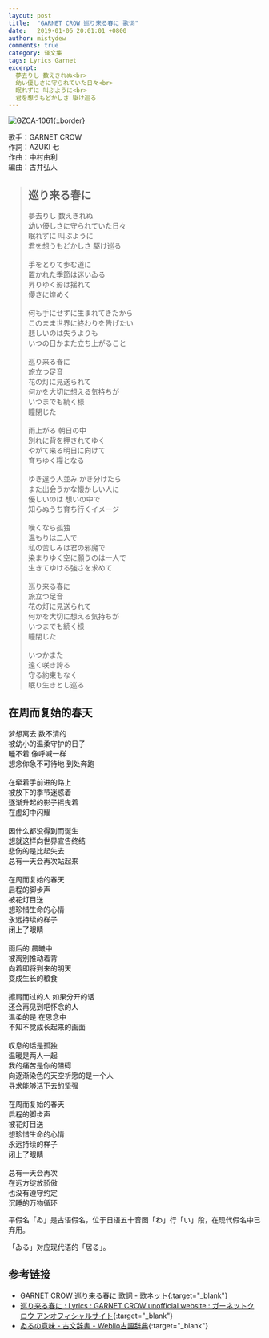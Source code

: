 ```yaml
---
layout: post
title:  "GARNET CROW 巡り来る春に 歌词"
date:   2019-01-06 20:01:01 +0800
author: mistydew
comments: true
category: 译文集
tags: Lyrics Garnet
excerpt:
  夢去りし 数えきれぬ<br>
  幼い優しさに守られていた日々<br>
  眠れずに 叫ぶように<br>
  君を想うもどかしさ 駆け巡る
---
```

![GZCA-1061](https://ganekuro.github.io/images/discography/album/GZCA-1061.jpg){:.border}

歌手：GARNET CROW<br>
作詞：AZUKI 七<br>
作曲：中村由利<br>
編曲：古井弘人

<blockquote class="original">
  <h2>巡り来る春に</h2>
  <p>
    夢去りし 数えきれぬ<br>
    幼い優しさに守られていた日々<br>
    眠れずに 叫ぶように<br>
    君を想うもどかしさ 駆け巡る<br>
    <br>
    手をとりて歩む道に<br>
    置かれた季節は迷いゐる<br>
    昇りゆく影は揺れて<br>
    儚さに煌めく<br>
    <br>
    何も手にせずに生まれてきたから<br>
    このまま世界に終わりを告げたい<br>
    悲しいのは失うよりも<br>
    いつの日かまた立ち上がること<br>
    <br>
    巡り来る春に<br>
    旅立つ足音<br>
    花の灯に見送られて<br>
    何かを大切に想える気持ちが<br>
    いつまでも続く様<br>
    瞳閉じた<br>
    <br>
    雨上がる 朝日の中<br>
    別れに背を押されてゆく<br>
    やがて来る明日に向けて<br>
    育ちゆく糧となる<br>
    <br>
    ゆき違う人並み かき分けたら<br>
    また出会うかな懐かしい人に<br>
    優しいのは 想いの中で<br>
    知らぬうち育ち行くイメージ<br>
    <br>
    嘆くなら孤独<br>
    温もりは二人で<br>
    私の苦しみは君の邪魔で<br>
    染まりゆく空に願うのは一人で<br>
    生きてゆける強さを求めて<br>
    <br>
    巡り来る春に<br>
    旅立つ足音<br>
    花の灯に見送られて<br>
    何かを大切に想える気持ちが<br>
    いつまでも続く様<br>
    瞳閉じた<br>
    <br>
    いつかまた<br>
    遠く咲き誇る<br>
    守る約束もなく<br>
    眠り生きとし巡る
  </p>
</blockquote>

<div class="translation">
  <h2>在周而复始的春天</h2>
  <p>
    梦想离去 数不清的<br>
    被幼小的温柔守护的日子<br>
    睡不着 像呼喊一样<br>
    想念你急不可待地 到处奔跑<br>
    <br>
    在牵着手前进的路上<br>
    被放下的季节迷惑着<br>
    逐渐升起的影子摇曳着<br>
    在虚幻中闪耀<br>
    <br>
    因什么都没得到而诞生<br>
    想就这样向世界宣告终结<br>
    悲伤的是比起失去<br>
    总有一天会再次站起来<br>
    <br>
    在周而复始的春天<br>
    启程的脚步声<br>
    被花灯目送<br>
    想珍惜生命的心情<br>
    永远持续的样子<br>
    闭上了眼睛<br>
    <br>
    雨后的 晨曦中<br>
    被离别推动着背<br>
    向着即将到来的明天<br>
    变成生长的粮食<br>
    <br>
    擦肩而过的人 如果分开的话<br>
    还会再见到吧怀念的人<br>
    温柔的是 在思念中<br>
    不知不觉成长起来的画面<br>
    <br>
    叹息的话是孤独<br>
    温暖是两人一起<br>
    我的痛苦是你的阻碍<br>
    向逐渐染色的天空祈愿的是一个人<br>
    寻求能够活下去的坚强<br>
    <br>
    在周而复始的春天<br>
    启程的脚步声<br>
    被花灯目送<br>
    想珍惜生命的心情<br>
    永远持续的样子<br>
    闭上了眼睛<br>
    <br>
    总有一天会再次<br>
    在远方绽放骄傲<br>
    也没有遵守约定<br>
    沉睡的万物循环
  </p>
</div>

平假名「ゐ」是古语假名，位于日语五十音图「わ」行「い」段，在现代假名中已弃用。

「ゐる」对应现代语的「居る」。

## 参考链接

* [GARNET CROW 巡り来る春に 歌詞 - 歌ネット](https://www.uta-net.com/song/20131/){:target="_blank"}
* [巡り来る春に : Lyrics : GARNET CROW unofficial website : ガーネットクロウ アンオフィシャルサイト](https://ganekuro.github.io/lyrics/original/Meguri-Kuru-Haru-ni.html){:target="_blank"}
* [ゐるの意味 - 古文辞書 - Weblio古語辞典](https://kobun.weblio.jp/content/ゐる){:target="_blank"}
